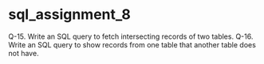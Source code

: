 # sql_assignment_8
Q-15. Write an SQL query to fetch intersecting records of two tables. Q-16. Write an SQL query to show records from one table that another table does not have.
